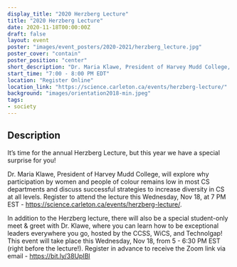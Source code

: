 ```yaml
---
display_title: "2020 Herzberg Lecture"
title: "2020 Herzberg Lecture"
date: 2020-11-18T00:00:00Z
draft: false
layout: event
poster: "images/event_posters/2020-2021/herzberg_lecture.jpg"
poster_cover: "contain"
poster_position: "center"
short_description: "Dr. Maria Klawe, President of Harvey Mudd College, will explore why participation by women and people of colour remains low in most CS departments and discuss successful strategies to increase diversity in CS at all levels."
start_time: "7:00 - 8:00 PM EDT"
location: "Register Online"
location_link: "https://science.carleton.ca/events/herzberg-lecture/"
background: "images/orientation2018-min.jpeg"
tags:
- society
---
```


## Description

It’s time for the annual Herzberg Lecture, but this year we have a special surprise for you! 

Dr. Maria Klawe, President of Harvey Mudd College, will explore why participation by women and people of colour remains low in most CS departments and discuss successful strategies to increase diversity in CS at all levels. Register to attend the lecture this Wednesday, Nov 18, at 7 PM EST - https://science.carleton.ca/events/herzberg-lecture/.

 In addition to the Herzberg lecture, there will also be a special student-only meet & greet with Dr. Klawe, where you can learn how to be exceptional leaders everywhere you go, hosted by the CCSS, WiCS, and Technolgap! This event will take place this Wednesday, Nov 18, from 5 - 6:30 PM EST (right before the lecture!). Register in advance to receive the Zoom link via email - https://bit.ly/38UpIBl
